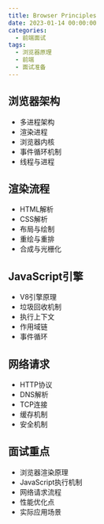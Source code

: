 ```yaml
---
title: Browser Principles
date: 2023-01-14 00:00:00
categories:
  - 前端面试
tags: 
  - 浏览器原理
  - 前端
  - 面试准备
---
```



## 浏览器架构
- 多进程架构
- 渲染进程
- 浏览器内核
- 事件循环机制
- 线程与进程

## 渲染流程
- HTML解析
- CSS解析
- 布局与绘制
- 重绘与重排
- 合成与光栅化

## JavaScript引擎
- V8引擎原理
- 垃圾回收机制
- 执行上下文
- 作用域链
- 事件循环

## 网络请求
- HTTP协议
- DNS解析
- TCP连接
- 缓存机制
- 安全机制

## 面试重点
- 浏览器渲染原理
- JavaScript执行机制
- 网络请求流程
- 性能优化点
- 实际应用场景
